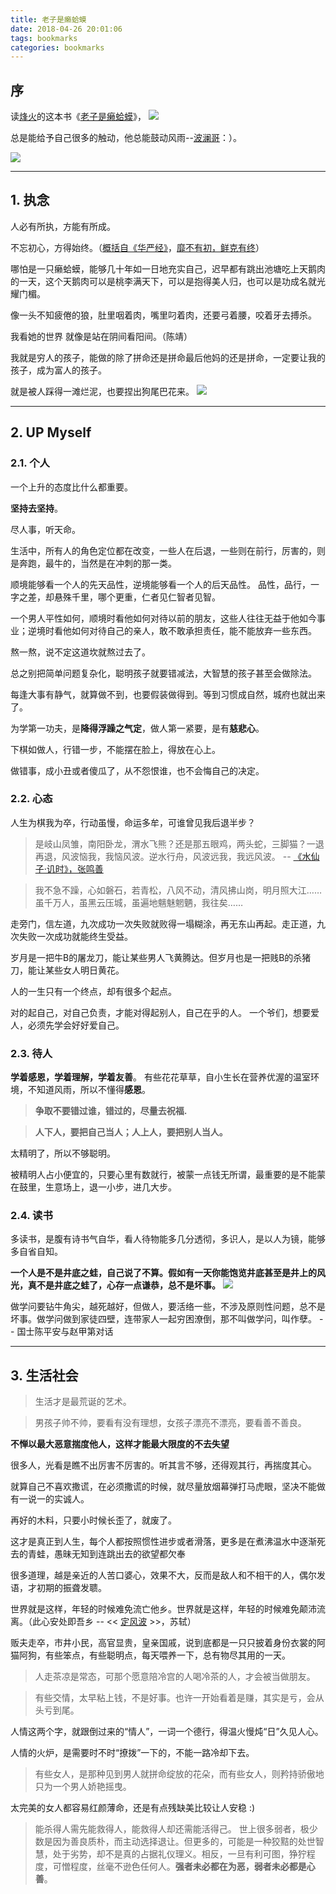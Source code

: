 ```yaml
---
title: 老子是癞蛤蟆
date: 2018-04-26 20:01:06
tags: bookmarks
categories: bookmarks
---
```


## 序
读[烽火](https://baike.baidu.com/item/%E7%83%BD%E7%81%AB%E6%88%8F%E8%AF%B8%E4%BE%AF/9127348?fr=aladdin)的这本书《[老子是癞蛤蟆](https://baike.baidu.com/item/%E8%80%81%E5%AD%90%E6%98%AF%E7%99%9E%E8%9B%A4%E8%9F%86/4871434?fr=aladdin)》，
![](https://gss1.bdstatic.com/-vo3dSag_xI4khGkpoWK1HF6hhy/baike/c0%3Dbaike92%2C5%2C5%2C92%2C30/sign=e306f7ec0c33874488c8272e3066b29c/b03533fa828ba61ebdf161934134970a304e596a.jpg)

总是能给予自己很多的触动，他总能鼓动风雨--[波澜哥](https://baike.baidu.com/item/%E6%B3%A2%E6%BE%9C%E5%93%A5)：）。

<!--more-->

![](https://gss1.bdstatic.com/-vo3dSag_xI4khGkpoWK1HF6hhy/baike/c0%3Dbaike80%2C5%2C5%2C80%2C26/sign=7a3962be72310a55d029d6a6d62c28cc/5243fbf2b21193133d7107fd6e380cd791238d49.jpg)

---

## 1. 执念

人必有所执，方能有所成。

不忘初心，方得始终。（[概括自《华严经》](https://baike.baidu.com/item/%E5%8D%8E%E4%B8%A5%E7%BB%8F/1930991?fr=aladdin)，[靡不有初，鲜克有终](https://baike.baidu.com/item/%E9%9D%A1%E4%B8%8D%E6%9C%89%E5%88%9D%EF%BC%8C%E9%B2%9C%E5%85%8B%E6%9C%89%E7%BB%88/4433245?fr=aladdin)）

哪怕是一只癞蛤蟆，能够几十年如一日地充实自己，迟早都有跳出池塘吃上天鹅肉的一天，这个天鹅肉可以是桃李满天下，可以是抱得美人归，也可以是功成名就光耀门楣。

像一头不知疲倦的狼，肚里咽着肉，嘴里叼着肉，还要弓着腰，咬着牙去搏杀。

我看她的世界 就像是站在阴间看阳间。（陈靖）

我就是穷人的孩子，能做的除了拼命还是拼命最后他妈的还是拼命，一定要让我的孩子，成为富人的孩子。

就是被人踩得一滩烂泥，也要捏出狗尾巴花来。
![](https://gss2.bdstatic.com/9fo3dSag_xI4khGkpoWK1HF6hhy/baike/c0%3Dbaike220%2C5%2C5%2C220%2C73/sign=bb3d0303d0a20cf4529df68d17602053/ae51f3deb48f8c54765141ab3a292df5e1fe7fb0.jpg)

---

## 2. UP Myself

### 2.1. 个人

一个上升的态度比什么都重要。 

**坚持去坚持**。

尽人事，听天命。

生活中，所有人的角色定位都在改变，一些人在后退，一些则在前行，厉害的，则是奔跑，最牛的，当然是在冲刺的那一类。

顺境能够看一个人的先天品性，逆境能够看一个人的后天品性。
品性，品行，一字之差，却悬殊千里，哪个更重，仁者见仁智者见智。

一个男人平性如何，顺境时看他如何对待以前的朋友，这些人往往无益于他如今事业；逆境时看他如何对待自己的亲人，敢不敢承担责任，能不能放弃一些东西。

熬一熬，说不定这道坎就熬过去了。

总之别把简单问题复杂化，聪明孩子就要错减法，大智慧的孩子甚至会做除法。

每逢大事有静气，就算做不到，也要假装做得到。等到习惯成自然，城府也就出来了。

为学第一功夫，是**降得浮躁之气定**，做人第一紧要，是有**慈悲心**。

下棋如做人，行错一步，不能摆在脸上，得放在心上。

做错事，成小丑或者傻瓜了，从不怨恨谁，也不会悔自己的决定。

### 2.2. 心态
人生为棋我为卒，行动虽慢，命运多牟，可谁曾见我后退半步？

>是岐山凤雏，南阳卧龙，渭水飞熊？还是那五眼鸡，两头蛇，三脚猫？一退再退，风波恼我，我恼风波。逆水行舟，风波远我，我远风波。 -- [《水仙子·讥时》，张鸣善](https://baike.baidu.com/item/%E6%B0%B4%E4%BB%99%E5%AD%90%C2%B7%E8%AE%A5%E6%97%B6/4075463?fr=aladdin)

>我不急不躁，心如磐石，若青松，八风不动，清风拂山岗，明月照大江……
虽千万人，虽黑云压城，虽遍地魑魅魍魉，我往矣…… 

走旁门，信左道，九次成功一次失败就败得一塌糊涂，再无东山再起。走正道，九次失败一次成功就能终生受益。

岁月是一把牛B的屠龙刀，能让某些男人飞黄腾达。但岁月也是一把贱B的杀猪刀，能让某些女人明日黄花。

人的一生只有一个终点，却有很多个起点。

对的起自己，对自己负责，才能对得起别人，自己在乎的人。
一个爷们，想要爱人，必须先学会好好爱自己。

### 2.3. 待人
**学着感恩，学着理解，学着友善**。
有些花花草草，自小生长在营养优渥的温室环境，不知道风雨，所以不懂得**感恩**。

>**争取不要错过谁，错过的，尽量去祝福.**

>**人下人，要把自己当人；人上人，要把别人当人。**

太精明了，所以不够聪明。

被精明人占小便宜的，只要心里有数就行，被蒙一点钱无所谓，最重要的是不能蒙在鼓里，生意场上，退一小步，进几大步。

### 2.4. 读书

多读书，是腹有诗书气自华，看人待物能多几分透彻，多识人，是以人为镜，能够多自省自知。

**一个人是不是井底之蛙，自己说了不算。假如有一天你能饱览井底甚至是井上的风光，真不是井底之蛙了，心存一点谦恭，总不是坏事。**
![](https://raw.githubusercontent.com/JShell07/jshell07.github.io/master/images/readbook.jpg)

做学问要钻牛角尖，越死越好，但做人，要活络一些，不涉及原则性问题，总不是坏事。做学问做到家徒四壁，连带家人一起穷困潦倒，那不叫做学问，叫作孽。 -- 国士陈平安与赵甲第对话

---

## 3. 生活社会

>生活才是最荒诞的艺术。

>男孩子帅不帅，要看有没有理想，女孩子漂亮不漂亮，要看善不善良。

**不惮以最大恶意揣度他人，这样才能最大限度的不去失望**

很多人，光看是瞧不出厉害不厉害的。听其言不够，还得观其行，再揣度其心。

就算自己不喜欢撒谎，在必须撒谎的时候，就尽量放烟幕弹打马虎眼，坚决不能做有一说一的实诚人。

再好的木料，只要小时候长歪了，就废了。

这才是真正到人生，每个人都按照惯性进步或者滑落，更多是在煮沸温水中逐渐死去的青蛙，愚昧无知到连跳出去的欲望都欠奉

很多道理，越是亲近的人苦口婆心，效果不大，反而是敌人和不相干的人，偶尔发语，才初期的振聋发聩。

世界就是这样，年轻的时候难免流亡他乡。世界就是这样，年轻的时候难免颠沛流离。（此心安处即吾乡 -- << [定风波](https://baike.baidu.com/item/%E6%AD%A4%E5%BF%83%E5%AE%89%E5%A4%84%E6%98%AF%E5%90%BE%E4%B9%A1/19189793?fr=aladdin) >>，苏轼）

贩夫走卒，市井小民，高官显贵，皇亲国戚，说到底都是一只只披着身份衣裳的阿猫阿狗，有些笨点，有些聪明点，每天喂养一下，总有物尽其用的一天。

>人走茶凉是常态，可那个愿意陪冷宫的人喝冷茶的人，才会被当做朋友。

>有些交情，太早粘上钱，不是好事。也许一开始看着是赚，其实是亏，会从头亏到尾。

人情这两个字，就跟倒过来的“情人”，一词一个德行，得温火慢炖“日”久见人心。

人情的火炉，是需要时不时“撩拨”一下的，不能一路冷却下去。

>有些女人，是那种见到男人就拼命绽放的花朵，而有些女人，则矜持骄傲地只为一个男人娇艳摇曳。

太完美的女人都容易红颜薄命，还是有点残缺美比较让人安稳 :)

>能杀得人需先能救得人，能救得人却还需能活得己。
>世上很多弱者，极少数是因为善良质朴，而主动选择退让。但更多的，可能是一种狡黠的处世智慧，处于劣势，却不是真的占据礼仪理义。相反，一旦有利可图，狰狞程度，可憎程度，丝毫不逊色任何人。**强者未必都在为恶，弱者未必都是心善**。